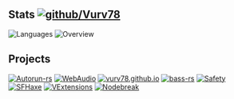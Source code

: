 ## Stats [![github/Vurv78](https://img.shields.io/discord/824727565948157963?label=Discord&logo=discord&logoColor=ffffff&labelColor=7289DA&color=2c2f33)](https://discord.gg/yXKMt2XUXm)

![Languages](https://github-readme-stats.vercel.app/api/top-langs/?username=Vurv78&langs_count=8&layout=compact&theme=light&hide_border=true&hide=golo&bg_color=0000&text_color=666666)
![Overview](https://github-readme-stats.vercel.app/api?username=Vurv78&show_icons=true&theme=light&card_width=50&include_all_commits=true&count_private=true&hide_title=true&hide_border=true&bg_color=0000&text_color=666666)  

## Projects
[![Autorun-rs](https://github-readme-stats.vercel.app/api/pin/?username=Vurv78&repo=Autorun-rs&hide_border=true&bg_color=0000&text_color=666666)](https://github.com/Vurv78/Autorun-rs)
[![WebAudio](https://github-readme-stats.vercel.app/api/pin/?username=Vurv78&repo=WebAudio&hide_border=true&bg_color=0000&text_color=666666)](https://github.com/Vurv78/WebAudio)
[![vurv78.github.io](https://github-readme-stats.vercel.app/api/pin/?username=Vurv78&repo=vurv78.github.io&hide_border=true&bg_color=0000&text_color=666666)](https://github.com/Vurv78/vurv78.github.io)
[![bass-rs](https://github-readme-stats.vercel.app/api/pin/?username=Vurv78&repo=bass-rs&hide_border=true&bg_color=0000&text_color=666666)](https://github.com/Vurv78/bass-rs)
[![Safety](https://github-readme-stats.vercel.app/api/pin/?username=Vurv78&repo=Safety&hide_border=true&bg_color=0000&text_color=666666)](https://github.com/Vurv78/Safety)
[![SFHaxe](https://github-readme-stats.vercel.app/api/pin/?username=Vurv78&repo=SFHaxe&hide_border=true&bg_color=0000&text_color=666666)](https://github.com/Vurv78/SFHaxe)
[![VExtensions](https://github-readme-stats.vercel.app/api/pin/?username=Vurv78&repo=VExtensions&hide_border=true&bg_color=0000&text_color=666666)](https://github.com/Vurv78/VExtensions)
[![Nodebreak](https://github-readme-stats.vercel.app/api/pin/?username=Vurv78&repo=Nodebreak&hide_border=true&bg_color=0000&text_color=666666)](https://github.com/Vurv78/NodeBreak)
